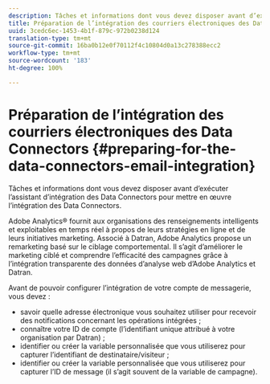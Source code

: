 ```yaml
---
description: Tâches et informations dont vous devez disposer avant d’exécuter l’assistant d’intégration des Data Connectors pour mettre en œuvre l’intégration des Data Connectors.
title: Préparation de l’intégration des courriers électroniques des Data Connectors
uuid: 3cedc6ec-1453-4b1f-879c-972b0238d124
translation-type: tm+mt
source-git-commit: 16ba0b12e0f70112f4c10804d0a13c278388ecc2
workflow-type: tm+mt
source-wordcount: '183'
ht-degree: 100%

---
```



# Préparation de l’intégration des courriers électroniques des Data Connectors {#preparing-for-the-data-connectors-email-integration}

Tâches et informations dont vous devez disposer avant d’exécuter l’assistant d’intégration des Data Connectors pour mettre en œuvre l’intégration des Data Connectors.

Adobe Analytics® fournit aux organisations des renseignements intelligents et exploitables en temps réel à propos de leurs stratégies en ligne et de leurs initiatives marketing. Associé à Datran, Adobe Analytics propose un remarketing basé sur le ciblage comportemental. Il s’agit d’améliorer le marketing ciblé et comprendre l’efficacité des campagnes grâce à l’intégration transparente des données d’analyse web d’Adobe Analytics et Datran.

Avant de pouvoir configurer l’intégration de votre compte de messagerie, vous devez :

* savoir quelle adresse électronique vous souhaitez utiliser pour recevoir des notifications concernant les opérations intégrées ;
* connaître votre ID de compte (l’identifiant unique attribué à votre organisation par Datran) ;
* identifier ou créer la variable personnalisée que vous utiliserez pour capturer l’identifiant de destinataire/visiteur ;
* identifier ou créer la variable personnalisée que vous utiliserez pour capturer l’ID de message (il s’agit souvent de la variable de campagne).

